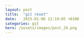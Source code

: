 ```yaml
---
layout: post
title:  "git reset"
date:   2025-01-06 12:19:05 +0100
categories: git
hero: /assets/images/post_24.png
---
```


